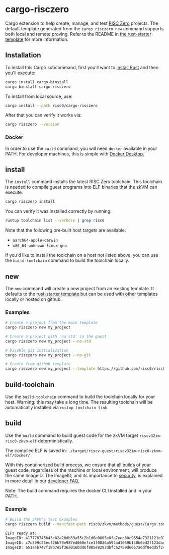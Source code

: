 # cargo-risczero

Cargo extension to help create, manage, and test [RISC Zero][risc-zero]
projects. The default template generated from the `cargo risczero new` command
supports both local and remote proving. Refer to the README in [the rust-starter
template][rust-starter] for more information.

## Installation

To install this Cargo subcommand, first you'll want to [install
Rust][install-rust] and then you'll execute:

```bash
cargo install cargo-binstall
cargo binstall cargo-risczero
```

To install from local source, use:

```bash
cargo install --path risc0/cargo-risczero
```

After that you can verify it works via:

```bash
cargo risczero --version
```
### Docker

In order to use the `build` command, you will need `docker` available in your
PATH. For developer machines, this is simple with [Docker
Desktop.](https://docs.docker.com/desktop/)

## install

The `install` command installs the latest RISC Zero toolchain. This toolchain is
needed to compile guest programs into ELF binaries that the zkVM can execute.

```bash
cargo risczero install
```

You can verify it was installed correctly by running:

```bash
rustup toolchain list --verbose | grep risc0
```

Note that the following pre-built host targets are available:

* `aarch64-apple-darwin`
* `x86_64-unknown-linux-gnu`

If you'd like to install the toolchain on a host not listed above, you can use
the `build-toolchain` command to build the toolchain locally.

## new

The `new` command will create a new project from an existing template. It
defaults to the [rust-starter template][rust-starter] but can be used with other
templates locally or hosted on github.

### Examples

```bash
# Create a project from the main template
cargo risczero new my_project

# Create a project with 'no_std' in the guest
cargo risczero new my_project --no-std

# Disable git initialization
cargo risczero new my_project --no-git

# Create from github template
cargo risczero new my_project --template https://github.com/risc0/risc0-rust-starter
```

## build-toolchain

Use the `build-toolchain` command to build the toolchain locally for your host.
Warning: this may take a long time. The resulting toolchain will be
automatically installed via `rustup toolchain link`.

[risc-zero]: https://risczero.com
[install-rust]: https://doc.rust-lang.org/cargo/getting-started/installation.html
[rust-starter]: https://github.com/risc0/risc0/tree/main/templates/rust-starter

## build

Use the `build` command to build guest code for the zkVM target
`riscv32im-risc0-zkvm-elf` deterministically.

The compiled ELF is saved in: `./target/riscv-guest/riscv32im-risc0-zkvm-elf/docker/`

With this containerized build process, we ensure that all builds of your guest
code, regardless of the machine or local environment, will produce the same
ImageID. The ImageID, and its importance to
[security,](https://dev.risczero.com/faq#security) is explained in more detail
in our [developer FAQ.](https://dev.risczero.com/faq#zkvm-application-design)

Note: The build command requires the docker CLI installed and in your PATH.

### Example

```bash
# Build the zkVM's test examples
cargo risczero build --manifest-path risc0/zkvm/methods/guest/Cargo.toml

ELFs ready at:
ImageID: 417778745b43c82a20db33a55c2b1d6e0805e0fa7eec80c9654e7321121e97af - "target/riscv-guest/riscv32im-risc0-zkvm-elf/docker/risc0_zkvm_methods_guest/multi_test"
ImageID: c7c399c25ecf26b79e987ed060efce1f0836a594ad1059b138b6ed2f123dad38 - "target/riscv-guest/riscv32im-risc0-zkvm-elf/docker/risc0_zkvm_methods_guest/hello_commit"
ImageID: a51a4b747f18b7e5f36a016bdd6f885e8293dbfca2759d6667a6df8edd5f2489 - "target/riscv-guest/riscv32im-risc0-zkvm-elf/docker/risc0_zkvm_methods_guest/slice_io"
```

